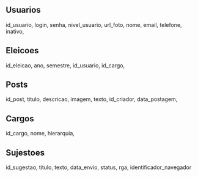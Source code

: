 ## Usuarios
  id_usuario,
  login,
  senha, 
  nivel_usuario,
  url_foto,
  nome,
  email,
  telefone,
  inativo,

## Eleicoes
  id_eleicao,
  ano,
  semestre,
  id_usuario,
  id_cargo,

## Posts
  id_post,
  titulo,
  descricao,
  imagem,
  texto,
  id_criador,
  data_postagem,

## Cargos 
  id_cargo,
  nome,
  hierarquia,
  

## Sujestoes
  id_sugestao,
  titulo,
  texto,
  data_envio,
  status,
  rga,
  identificador_navegador